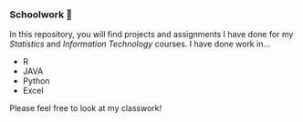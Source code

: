 ### Schoolwork 🎒

In this repository, you will find projects and assignments I have done for my *Statistics* and *Information Technology* courses. 
I have done work in...
  - R
  - JAVA
  - Python
  - Excel

Please feel free to look at my classwork!
